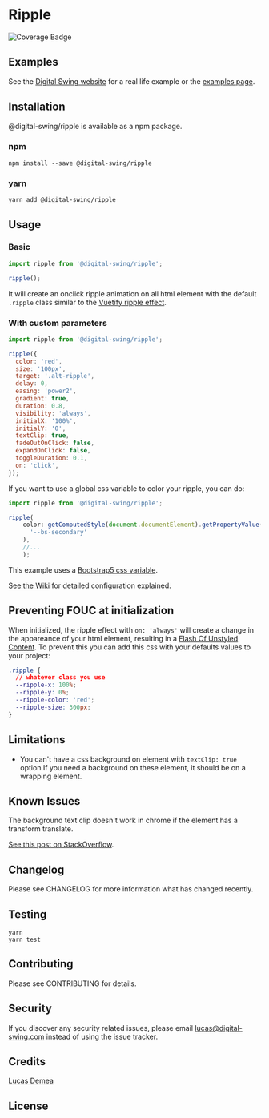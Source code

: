 # Ripple

![Coverage Badge](https://img.shields.io/endpoint?url=https://gist.githubusercontent.com/LucasDemea/47afa2dca4215d90df6248220a886a3e/raw/ripple__heads_main.json)

## Examples

See the [Digital Swing website](https://www.digital-swing.com) for a real life example or the [examples page](https://github.com).

## Installation

@digital-swing/ripple is available as a npm package.

### npm

```console
npm install --save @digital-swing/ripple
```

### yarn

```console
yarn add @digital-swing/ripple
```

## Usage

### Basic

```js
import ripple from '@digital-swing/ripple';

ripple();
```

It will create an onclick ripple animation on all html element with the default `.ripple` class similar to the [Vuetify ripple effect](https://vuetifyjs.com/en/directives/ripple/).

### With custom parameters

```js
import ripple from '@digital-swing/ripple';

ripple({
  color: 'red',
  size: '100px',
  target: '.alt-ripple',
  delay: 0,
  easing: 'power2',
  gradient: true,
  duration: 0.8,
  visibility: 'always',
  initialX: '100%',
  initialY: '0',
  textClip: true,
  fadeOutOnClick: false,
  expandOnClick: false,
  toggleDuration: 0.1,
  on: 'click',
});
```

If you want to use a global css variable to color your ripple, you can do:

```js
import ripple from '@digital-swing/ripple';

ripple(
    color: getComputedStyle(document.documentElement).getPropertyValue(
      '--bs-secondary'
    ),
    //...
    );
```

This example uses a [Bootstrap5 css variable](https://getbootstrap.com/docs/5.0/customize/css-variables/).

[See the Wiki](https://github.com/digital-swing/ripple/wiki) for detailed configuration explained.

## Preventing FOUC at initialization

When initialized, the ripple effect with `on: 'always'` will create a change in the appareance of your html element, resulting in a [Flash Of Unstyled Content](https://en.wikipedia.org/wiki/Flash_of_unstyled_content). To prevent this you can add this css with your defaults values to your project:

```css
.ripple {
  // whatever class you use
  --ripple-x: 100%;
  --ripple-y: 0%;
  --ripple-color: 'red';
  --ripple-size: 300px;
}
```

## Limitations

- You can't have a css background on element with `textClip: true` option.If you need a background on these element, it should be on a wrapping element.

## Known Issues

The background text clip doesn't work in chrome if the element has a transform translate.

[See this post on StackOverflow](https://stackoverflow.com/questions/55725461/webkit-background-clip-text-on-an-element-with-transition-is-not-working-after).

## Changelog

Please see CHANGELOG for more information what has changed recently.

## Testing

```console
yarn
yarn test
```

## Contributing

Please see CONTRIBUTING for details.

## Security

If you discover any security related issues, please email lucas@digital-swing.com instead of using the issue tracker.

## Credits

[Lucas Demea](https://github.com/LucasDemea)

## License
